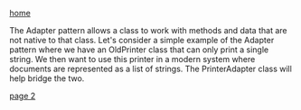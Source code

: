 [home](./page01.md)

 The Adapter pattern allows a class to work with methods and data that are not native to that class.
 Let's consider a simple example of the Adapter pattern where we have an OldPrinter class that can only print a single string. 
 We then want to use this printer in a modern system where documents are represented as a list of strings. 
 The PrinterAdapter class will help bridge the two.

[page 2](./page02.md)
